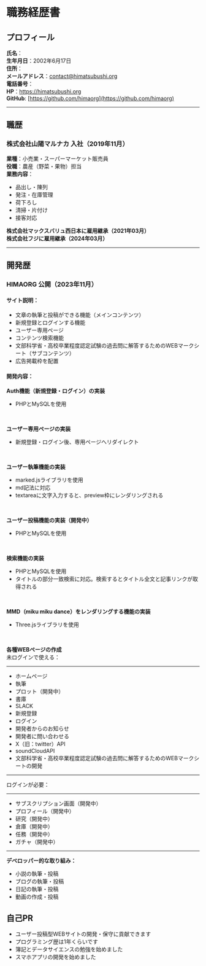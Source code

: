 # 職務経歴書  
## プロフィール  

**氏名**：  
**生年月日**：2002年6月17日  
**住所**：  
**メールアドレス**：contact@himatsubushi.org  
**電話番号**：  
**HP**：https://himatsubushi.org  
**GitHub**: [https://github.com/himaorg](https://github.com/himaorg)  

---

## 職歴  
### 株式会社山陽マルナカ 入社（2019年11月）
**業種**：小売業・スーパーマーケット販売員  
**役職**：農産（野菜・果物）担当  
**業務内容**：  
- 品出し・陳列  
- 発注・在庫管理
- 荷下ろし
- 清掃・片付け
- 接客対応  

**株式会社マックスバリュ西日本に雇用継承（2021年03月）**  
**株式会社フジに雇用継承（2024年03月）**

---

## 開発歴 
### HIMAORG 公開（2023年11月） 
#### サイト説明：  
- 文章の執筆と投稿ができる機能（メインコンテンツ）  
- 新規登録とログインする機能  
- ユーザー専用ページ  
- コンテンツ検索機能  
- 文部科学省・高校卒業程度認定試験の過去問に解答するためのWEBマークシート（サブコンテンツ）  
- 広告掲載枠を配置

#### 開発内容：  
**Auth機能（新規登録・ログイン）の実装**  
- PHPとMySQLを使用  
<br>

**ユーザー専用ページの実装**  
- 新規登録・ログイン後、専用ページへリダイレクト  
<br>

**ユーザー執筆機能の実装**  
- marked.jsライブラリを使用  
- md記法に対応
- textareaに文字入力すると、preview枠にレンダリングされる  
<br>

**ユーザー投稿機能の実装（開発中）**  
- PHPとMySQLを使用  
<br>

**検索機能の実装**  
- PHPとMySQLを使用  
- タイトルの部分一致検索に対応。検索するとタイトル全文と記事リンクが取得される
<br>

**MMD（miku miku dance）をレンダリングする機能の実装**  
- Three.jsライブラリを使用  
<br>

**各種WEBページの作成**  
未ログインで使える：  

---

- ホームページ  
- 執筆  
- プロット（開発中）  
- 書庫  
- SLACK  
- 新規登録  
- ログイン  
- 開発者からのお知らせ  
- 開発者に問い合わせる  
- X（旧：twitter）API  
- soundCloudAPI  
- 文部科学省・高校卒業程度認定試験の過去問に解答するためのWEBマークシートの開発  

---

ログインが必要：  

---

- サブスクリプション画面（開発中）  
- プロフィール（開発中）  
- 研究（開発中）  
- 倉庫（開発中）  
- 任務（開発中）  
- ガチャ（開発中）  


---

**デベロッパー的な取り組み：**  
- 小説の執筆・投稿  
- ブログの執筆・投稿    
- 日記の執筆・投稿  
- 動画の作成・投稿  

## 自己PR  
- ユーザー投稿型WEBサイトの開発・保守に貢献できます  
- プログラミング歴は1年くらいです  
- 簿記とデータサイエンスの勉強を始めました  
- スマホアプリの開発を始めました  

